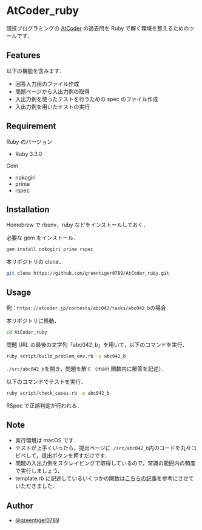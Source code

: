 # AtCoder_ruby

競技プログラミングの [AtCoder](https://atcoder.jp/) の過去問を Ruby で解く環境を整えるためのツールです．

## Features

以下の機能を含みます．

- 回答入力用のファイル作成
- 問題ページから入出力例の取得
- 入出力例を使ったテストを行うための spec のファイル作成
- 入出力例を用いたテストの実行

## Requirement

Ruby のバージョン

- Ruby 3.3.0

Gem

- nokogiri
- prime
- rspec

## Installation

Homebrew で rbenv，ruby などをインストールしておく．

必要な gem をインストール．

```bash
gem install nokogiri prime rspec
```

本リポジトリの clone．

```bash
git clone https://github.com/greentiger0789/AtCoder_ruby.git
```

## Usage

例：`https://atcoder.jp/contests/abc042/tasks/abc042_b`の場合

本リポジトリに移動．

```bash
cd AtCoder_ruby
```

問題 URL の最後の文字列「abc042_b」を用いて，以下のコマンドを実行．

```bash
ruby script/build_problem_env.rb -p abc042_b
```

`./src/abc042_b`を開き，問題を解く（main 関数内に解答を記述）．

以下のコマンドでテストを実行．

```bash
ruby script/check_cases.rb -p abc042_b
```

RSpec で正誤判定が行われる．

## Note

- 実行環境は macOS です．
- テストが上手くいったら，提出ページに`./src/abc042_b`内のコードを丸々コピペして，提出ボタンを押すだけです．
- 問題の入出力例をスクレイピングで取得しているので，常識の範囲内の頻度で実行しましょう．
- template.rb に記述しているいくつかの関数は[こちらの記事](https://qiita.com/getty104/items/79c83daf653b7dc65c2f)を参考にさせていただきました．

## Author

- [@greentiger0789](https://github.com/greentiger0789)
